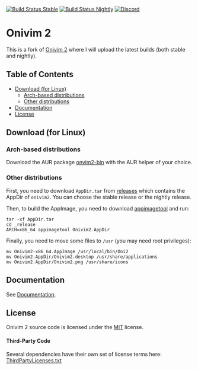 [![Build Status Stable](https://github.com/santilococo/oni2/actions/workflows/stable.yml/badge.svg)](https://github.com/santilococo/oni2/actions/workflows/main.yml)
[![Build Status Nightly](https://github.com/santilococo/oni2/actions/workflows/nightly.yml/badge.svg)](https://github.com/santilococo/oni2/actions/workflows/main.yml)
[![Discord](https://img.shields.io/discord/417774914645262338.svg)](https://discord.gg/7maEAxV)

# Onivim 2

This is a fork of [Onivim 2](https://github.com/onivim/oni) where I will upload the latest builds (both stable and nightly).

## Table of Contents
* [Download (for Linux)](#download)
  - [Arch-based distributions](#download-arch)
  - [Other distributions](#download-other)
* [Documentation](#documentation)
* [License](#license)

## Download (for Linux) <a name="download"></a>

### Arch-based distributions <a name="download-arch"></a>

Download the AUR package [onvim2-bin](https://aur.archlinux.org/packages/onivim2-bin) with the AUR helper of your choice. 

### Other distributions <a name="download-other"></a>

First, you need to download `AppDir.tar` from [releases](https://github.com/santilococo/oni2/releases) which contains the AppDir of `onivim2`. You can choose the stable release or the nightly release. 

Then, to build the AppImage, you need to download [appimagetool](https://appimage.github.io/appimagetool) and run:
```
tar -xf AppDir.tar
cd _release
ARCH=x86_64 appimagetool Onivim2.AppDir
```

Finally, you need to move some files to `/usr` (you may need root privileges):
```
mv Onivim2-x86_64.AppImage /usr/local/bin/Oni2
mv Onivim2.AppDir/Onivim2.desktop /usr/share/applications
mv Onivim2.AppDir/Onivim2.png /usr/share/icons
```

## Documentation <a name="documentation"></a>

See [Documentation](https://github.com/onivim/oni2#documentation).

## License <a name="license"></a>

Onivim 2 source code is licensed under the [MIT](LICENSE.md) license.

#### Third-Party Code

Several dependencies have their own set of license terms here: [ThirdPartyLicenses.txt](ThirdPartyLicenses.txt)
